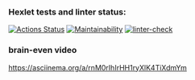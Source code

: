 ### Hexlet tests and linter status:
[![Actions Status](https://github.com/Syrupred/frontend-project-lvl1/workflows/hexlet-check/badge.svg)](https://github.com/Syrupred/frontend-project-lvl1/actions)
[![Maintainability](https://api.codeclimate.com/v1/badges/a99a88d28ad37a79dbf6/maintainability)](https://codeclimate.com/github/Syrupred/frontend-project-lvl1)
[![linter-check](https://github.com/Syrupred/frontend-project-lvl1/actions/workflows/linter-check.yml/badge.svg)](https://github.com/Syrupred/frontend-project-lvl1/actions/workflows/linter-check.yml)
### brain-even video
https://asciinema.org/a/rnM0rIhIrHH1ryXlK4TiXdmYm